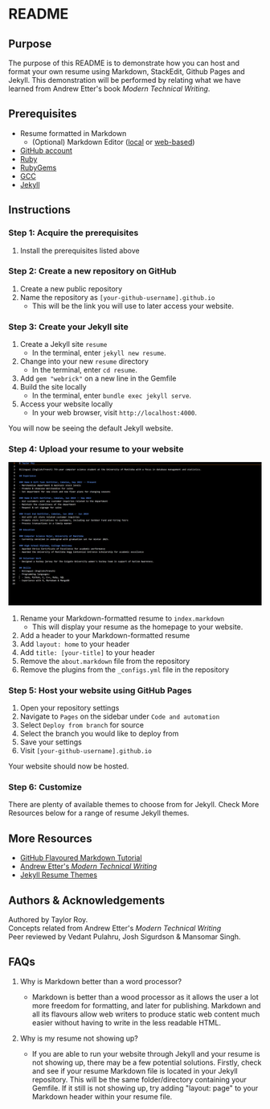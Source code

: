 # README

## Purpose

The purpose of this README is to demonstrate how you can host and format your own resume using Markdown, StackEdit, Github Pages and Jekyll. This demonstration will be performed by relating what we have learned from Andrew Etter's book *Modern Technical Writing*.

## Prerequisites

* Resume formatted in Markdown
  * (Optional) Markdown Editor ([local](https://typora.io/) or [web-based](https://stackedit.io))
* [GitHub account](https://github.com/)
* [Ruby](https://www.ruby-lang.org/en/downloads/)
* [RubyGems](https://rubygems.org/pages/download)
* [GCC](https://gcc.gnu.org/install/)
* [Jekyll](https://jekyllrb.com/docs/installation/windows/)

## Instructions

### Step 1: Acquire the prerequisites

1. Install the prerequisites listed above

### Step 2: Create a new repository on GitHub

1. Create a new public repository
2. Name the repository as `[your-github-username].github.io`
    * This will be the link you will use to later access your website.

### Step 3: Create your Jekyll site

1. Create a Jekyll site `resume`
    * In the terminal, enter `jekyll new resume`.
2. Change into your new `resume` directory
    *  In the terminal, enter `cd resume`.
3. Add `gem "webrick"` on a new line in the Gemfile
4. Build the site locally
    * In the terminal, enter `bundle exec jekyll serve`.
5. Access your website locally
    * In your web browser, visit `http://localhost:4000`.

You will now be seeing the default Jekyll website.

### Step 4: Upload your resume to your website

![Step 4](step4.gif)

1. Rename your Markdown-formatted resume to `index.markdown`
    * This will display your resume as the homepage to your website.
2. Add a header to your Markdown-formatted resume
3. Add `layout: home` to your header
4. Add `title: [your-title]` to your header
5. Remove the `about.markdown` file from the repository
6. Remove the plugins from the `_configs.yml` file in the repository

### Step 5: Host your website using GitHub Pages

1. Open your repository settings
2. Navigate to `Pages` on the sidebar under `Code and automation`
3. Select `Deploy from branch` for source
4. Select the branch you would like to deploy from
5. Save your settings
6. Visit `[your-github-username].github.io`

Your website should now be hosted.

### Step 6: Customize

There are plenty of available themes to choose from for Jekyll. Check More Resources below for a range of resume Jekyll themes. 

## More Resources

* [GitHub Flavoured Markdown Tutorial](https://github.github.com/gfm/)
* [Andrew Etter's *Modern Technical Writing*](https://www.amazon.ca/Modern-Technical-Writing-Introduction-Documentation-ebook/dp/B01A2QL9SS)
* [Jekyll Resume Themes](https://jekyllthemes.dev/tag/resume/)

## Authors & Acknowledgements

Authored by Taylor Roy. <br>
Concepts related from Andrew Etter's *Modern Technical Writing*<br>
Peer reviewed by Vedant Pulahru, Josh Sigurdson & Mansomar Singh.

## FAQs

1. Why is Markdown better than a word processor?
    * Markdown is better than a wood processor as it allows the user a lot more freedom for formatting, and later for publishing. Markdown and all its flavours allow web writers to produce static web content much easier without having to write in the less readable HTML. 

2. Why is my resume not showing up?
    * If you are able to run your website through Jekyll and your resume is not showing up, there may be a few potential solutions. Firstly, check and see if your resume Markdown file is located in your Jekyll repository. This will be the same folder/directory containing your Gemfile. If it still is not showing up, try adding "layout: page" to your Markdown header within your resume file. 

